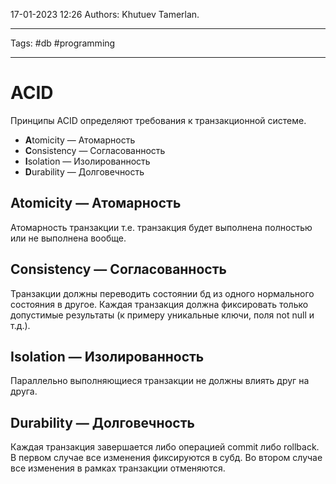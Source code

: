 17-01-2023
12:26
Authors: Khutuev Tamerlan.
***
Tags: #db #programming 
***
# ACID
Принципы ACID определяют требования к транзакционной системе. 
-   **A**tomicity — Атомарность
-   **C**onsistency — Согласованность
-   **I**solation — Изолированность
-   **D**urability — Долговечность

## **A**tomicity — Атомарность
Атомарность транзакции т.е. транзакция будет выполнена полностью или не выполнена вообще. 

## **C**onsistency — Согласованность
Транзакции должны переводить состоянии бд из одного нормального состояния в другое. Каждая транзакция должна фиксировать только допустимые результаты (к примеру уникальные ключи, поля not null и т.д.).

## **I**solation — Изолированность
Параллельно выполняющиеся транзакции не должны влиять друг на друга.

## **D**urability — Долговечность
Каждая транзакция завершается либо операцией commit либо rollback. В первом случае все изменения фиксируются в субд. Во втором случае все изменения в рамках транзакции отменяются. 
